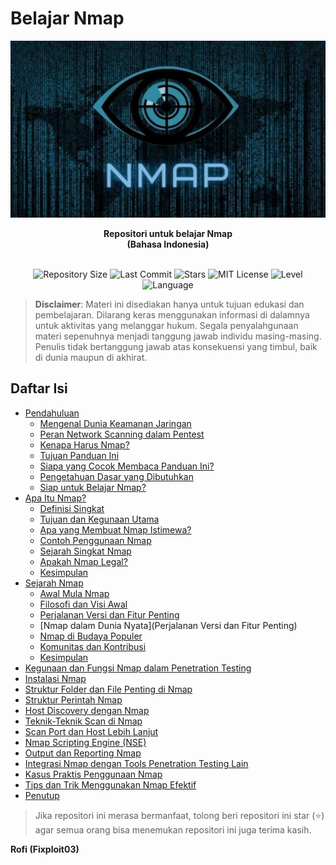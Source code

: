 # Belajar Nmap

![](https://github.com/fixploit03/Belajar-Nmap/blob/main/img/nmap.jpg)

<div align="center">
  <b>Repositori untuk belajar Nmap</b>
</div>

<div align="center">
  <b>(Bahasa Indonesia)</b>
</div><br>

<p align="center">
  <img src="https://img.shields.io/github/repo-size/fixploit03/Belajar-Nmap?label=Repository%20Size" alt="Repository Size">
  <img src="https://img.shields.io/github/last-commit/fixploit03/Belajar-Nmap?label=Last%20Commit" alt="Last Commit">
  <img src="https://img.shields.io/github/stars/fixploit03/Belajar-Nmap?style=social&label=Stars" alt="Stars">
  <img src="https://img.shields.io/github/license/fixploit03/Belajar-Nmap?label=License&color=blue" alt="MIT License">
  <img src="https://img.shields.io/badge/Level-Beginner%20%E2%86%92%20Advanced-blueviolet" alt="Level">
  <img src="https://img.shields.io/badge/Language-Indonesian-red" alt="Language">
</p>

> **Disclaimer**: Materi ini disediakan hanya untuk tujuan edukasi dan pembelajaran. Dilarang keras menggunakan informasi di dalamnya untuk aktivitas yang melanggar hukum. Segala penyalahgunaan materi sepenuhnya menjadi tanggung jawab individu masing-masing. Penulis tidak bertanggung jawab atas konsekuensi yang timbul, baik di dunia maupun di akhirat.

## Daftar Isi
- [Pendahuluan](https://github.com/fixploit03/Belajar-Nmap/blob/main/resource/Pendahuluan.md)
  - [Mengenal Dunia Keamanan Jaringan](https://github.com/fixploit03/Belajar-Nmap/blob/main/resource/Pendahuluan.md#a-mengenal-dunia-keamanan-jaringan)
  - [Peran Network Scanning dalam Pentest](https://github.com/fixploit03/Belajar-Nmap/blob/main/resource/Pendahuluan.md#b-peran-network-scanning-dalam-pentest)
  - [Kenapa Harus Nmap?](https://github.com/fixploit03/Belajar-Nmap/blob/main/resource/Pendahuluan.md#c-kenapa-harus-nmap)
  - [Tujuan Panduan Ini](https://github.com/fixploit03/Belajar-Nmap/blob/main/resource/Pendahuluan.md#d-tujuan-panduan-ini)
  - [Siapa yang Cocok Membaca Panduan Ini?](https://github.com/fixploit03/Belajar-Nmap/blob/main/resource/Pendahuluan.md#e-siapa-yang-cocok-membaca-panduan-ini)
  - [Pengetahuan Dasar yang Dibutuhkan](https://github.com/fixploit03/Belajar-Nmap/blob/main/resource/Pendahuluan.md#f-pengetahuan-dasar-yang-dibutuhkan)
  - [Siap untuk Belajar Nmap?](https://github.com/fixploit03/Belajar-Nmap/blob/main/resource/Pendahuluan.md#siap-untuk-belajar-nmap)
- [Apa Itu Nmap?](https://github.com/fixploit03/Belajar-Nmap/blob/main/resource/Apa%20Itu%20Nmap%3F.md)
  - [Definisi Singkat](https://github.com/fixploit03/Belajar-Nmap/blob/main/resource/Apa%20Itu%20Nmap%3F.md#a-definisi-singkat)
  - [Tujuan dan Kegunaan Utama](https://github.com/fixploit03/Belajar-Nmap/blob/main/resource/Apa%20Itu%20Nmap%3F.md#b-tujuan-dan-kegunaan-utama)
  - [Apa yang Membuat Nmap Istimewa?](https://github.com/fixploit03/Belajar-Nmap/blob/main/resource/Apa%20Itu%20Nmap%3F.md#c-apa-yang-membuat-nmap-istimewa)
  - [Contoh Penggunaan Nmap](https://github.com/fixploit03/Belajar-Nmap/blob/main/resource/Apa%20Itu%20Nmap%3F.md#d-contoh-penggunaan-nmap)
  - [Sejarah Singkat Nmap](https://github.com/fixploit03/Belajar-Nmap/blob/main/resource/Apa%20Itu%20Nmap%3F.md#e-sejarah-singkat-nmap)
  - [Apakah Nmap Legal?](https://github.com/fixploit03/Belajar-Nmap/blob/main/resource/Apa%20Itu%20Nmap%3F.md#f-apakah-nmap-legal)
  - [Kesimpulan](https://github.com/fixploit03/Belajar-Nmap/blob/main/resource/Apa%20Itu%20Nmap%3F.md#kesimpulan)
- [Sejarah Nmap](https://github.com/fixploit03/Belajar-Nmap/blob/main/resource/Sejarah%20Nmap.md)
  - [Awal Mula Nmap](https://github.com/fixploit03/Belajar-Nmap/blob/main/resource/Sejarah%20Nmap.md#a-awal-mula-nmap)
  - [Filosofi dan Visi Awal](https://github.com/fixploit03/Belajar-Nmap/blob/main/resource/Sejarah%20Nmap.md#b-filosofi-dan-visi-awal)
  - [Perjalanan Versi dan Fitur Penting](https://github.com/fixploit03/Belajar-Nmap/blob/main/resource/Sejarah%20Nmap.md#c-perjalanan-versi-dan-fitur-penting)
  - [Nmap dalam Dunia Nyata](Perjalanan Versi dan Fitur Penting)
  - [Nmap di Budaya Populer](https://github.com/fixploit03/Belajar-Nmap/blob/main/resource/Sejarah%20Nmap.md#e-nmap-di-budaya-populer)
  - [Komunitas dan Kontribusi](https://github.com/fixploit03/Belajar-Nmap/blob/main/resource/Sejarah%20Nmap.md#f-komunitas-dan-kontribusi)
  - [Kesimpulan](https://github.com/fixploit03/Belajar-Nmap/blob/main/resource/Sejarah%20Nmap.md#kesimpulan)
- [Kegunaan dan Fungsi Nmap dalam Penetration Testing](https://github.com/fixploit03/Belajar-Nmap/blob/main/resource/Kegunaan%20dan%20Fungsi%20Nmap%20dalam%20Penetration%20Testing.md)
- [Instalasi Nmap](https://github.com/fixploit03/Belajar-Nmap/blob/main/resource/Instalasi%20Nmap.md)
- [Struktur Folder dan File Penting di Nmap](https://github.com/fixploit03/Belajar-Nmap/blob/main/resource/Struktur%20Folder%20dan%20File%20Penting%20di%20Nmap.md)
- [Struktur Perintah Nmap](https://github.com/fixploit03/Belajar-Nmap/blob/main/resource/Struktur%20Perintah%20Nmap.md)
- [Host Discovery dengan Nmap](https://github.com/fixploit03/Belajar-Nmap/blob/main/resource/Host%20Discovery%20dengan%20Nmap.md)
- [Teknik-Teknik Scan di Nmap](https://github.com/fixploit03/Belajar-Nmap/blob/main/resource/Teknik-Teknik%20Scan%20di%20Nmap.md)
- [Scan Port dan Host Lebih Lanjut](https://github.com/fixploit03/Belajar-Nmap/blob/main/resource/Scan%20Port%20dan%20Host%20Lebih%20Lanjut.md)
- [Nmap Scripting Engine (NSE)](https://github.com/fixploit03/Belajar-Nmap/blob/main/resource/Nmap%20Scripting%20Engine%20(NSE).md)
- [Output dan Reporting Nmap](https://github.com/fixploit03/Belajar-Nmap/blob/main/resource/Output%20dan%20Reporting%20Nmap.md)
- [Integrasi Nmap dengan Tools Penetration Testing Lain](https://github.com/fixploit03/Belajar-Nmap/blob/main/resource/Integrasi%20Nmap%20dengan%20Tools%20Penetration%20Testing%20Lain.md)
- [Kasus Praktis Penggunaan Nmap](https://github.com/fixploit03/Belajar-Nmap/blob/main/resource/Kasus%20Praktis%20Penggunaan%20Nmap.md)
- [Tips dan Trik Menggunakan Nmap Efektif](https://github.com/fixploit03/Belajar-Nmap/blob/main/resource/Tips%20dan%20Trik%20Menggunakan%20Nmap%20Efektif.md)
- [Penutup](https://github.com/fixploit03/Belajar-Nmap/blob/main/resource/Penutup.md)
  
> Jika repositori ini merasa bermanfaat, tolong beri repositori ini star (⭐) agar semua orang bisa menemukan repositori ini juga terima kasih.

**Rofi (Fixploit03)**
